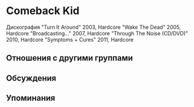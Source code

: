 # Comeback Kid

Дискография
"Turn It Around" 2003, Hardcore
"Wake The Dead" 2005, Hardcore
"Broadcasting..." 2007, Hardcore
"Through The Noise (CD/DVD)" 2010, Hardcore
"Symptoms + Cures" 2011, Hardcore

## Отношения с другими группами


## Обсуждения


## Упоминания

